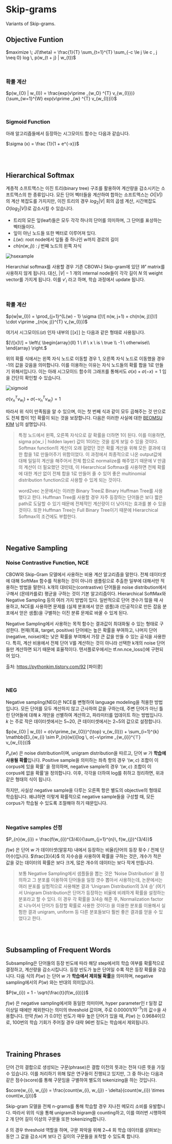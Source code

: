 # Skip-grams

Variants of Skip-grams.

## Objective Funtion

$maximize \; J(\theta) =  \frac{1}{T} \sum_{t=1}^{T} \sum_{-c \le j \le c , j \neq 0} log \, p(w_{t + j} | w_{t})$

<br>

### 확률 계산

$p(w_{O} | w_{I}) = \frac{exp(v\prime _{w_O} ^{T} v_{w_{I}})}{\sum_{w=1}^{W} exp(v\prime _{w} ^{T} v_{w_{I}})}$

<br>

### Sigmoid Function

아래 알고리즘들에서 등장하는 시그모이드 함수는 다음과 같습니다.

$\sigma (x) = \frac {1}{1 + e^{-x}}$

<br>

<br>

## Hierarchical Softmax

계층적 소프트맥스는 이진 트리(binary tree) 구조를 활용하여 계산량을 감소시키는 소프트맥스의 한 종류입니다. 모든 단어 벡터들을 계산하여 합하는 소프트맥스는 $O(|V|)$의 계산 복잡도를 가지지만, 이진 트리의 경우 $log_{2}|V|$ 회의 곱셈 계산, 시간복잡도 $O(log_{2}|V|)$로 감소시킬 수 있습니다.

- 트리의 모든 잎(leaf)들은 모두 각각 하나의 단어를 의미하며, 그 단어를 표상하는 벡터들이다.
- 잎이 아닌 노드들 또한 벡터로 이루어져 있다.
- $L(w)$: root node에서 잎들 중 하나인 $w$까지 경로의 길이
- $ch(n(w,j))$ : $j$ 번째 노드의 왼쪽 자식

![hsexample](assets/hsexample.png)

Hierarchial softmax를 사용할 경우 기존 CBOW나 Skip-gram에 있던 $W’$ matrix를 사용하지 않게 됩니다. 대신, $|V|-1$ 개의 internal node들이 각각 길이 $N$ 의 weight vector를 가지게 됩니다. 이를 $v\prime _{i}$ 라고 하며, 학습 과정에서 update 됩니다.

<br>

### 확률 계산

$p(w|w_{I}) = \prod_{j=1}^{L(w) - 1} \sigma ([\![ n(w, j+1) = ch(n(w, j))]\!] \cdot v\prime _{n(w, j)}^{T} v_{w_{I}})$

여기서 시그모이드($\sigma$) 인자 내부의 $[\![ x ]\!]$ 는 다음과 같은 형태로 사용됩니다.

$[\![x]\!] = \left\{ \begin{array}{ll} 1 \ if \ x \ is \ true \\ -1 \ otherwise\\ \end{array} \right.$

위의 확률 식에서는 왼쪽 자식 노드로 이동할 경우 1, 오른쪽 자식 노드로 이동했을 경우 -1의 값을 갖음을 의미합니다. 이를 이용하는 이유는 자식 노드들의 확률 합을 1로 만들기 위해서입니다. 이는 아래 시그모이드 함수의 그래프를 통해서도 $\sigma(x)+\sigma(-x)=1$ 임을 간단히 확인할 수 있습니다.

![sigmoid](assets/sigmoid.png)

$\sigma(v_n^Tv_{w_i})+\sigma(-v_n^Tv_{w_i}) = 1$

따라서 위 식이 만족됨을 알 수 있으며, 이는 첫 번째 식과 같이 모두 곱해주는 것 만으로도 전체 합이 1인 확률이 되는 것을 보장합니다. 다음은 이러한 사실에 대한 [BEOMSU KIM](https://shuuki4.wordpress.com/2016/01/27/word2vec-관련-이론-정리/) 님의 설명입니다.

> 특정 노드에서 왼쪽, 오른쪽 자식으로 갈 확률을 더하면 1이 된다. 이를 이용하면, sigma p(w_i | hidden layer) 값이 1이라는 것을 쉽게 보일 수 있을 것이다. Softmax function의 계산이 오래 걸렸던 것은 확률 계산을 위해 모든 결과에 대한 합을 1로 만들어주기 위함이었다. 이 과정에서 최종적으로 나온 output값에 대해 일일히 계산을 해주어서 전체 합으로 normalize를 해주었기 때문에 V 만큼의 계산이 더 필요했던 것인데, 이 Hierarchical Softmax를 사용하면 전체 확률에 대한 계산 없이 전체 합을 1로 만들어 줄 수 있어 좋은 multinomial distribution function으로 사용할 수 있게 되는 것이다.
>
> word2vec 논문에서는 이러한 Binary Tree로 Binary Huffman Tree를 사용했다고 한다. Huffman Tree를 사용할 경우 자주 등장하는 단어들은 보다 짧은 path로 도달할 수 있기 때문에 전체적인 계산량이 더 낮아지는 효과를 볼 수 있을 것이다. 또한 Huffman Tree는 Full Binary Tree이기 때문에 Hierarchical Softmax의 조건에도 부합한다.

<br>

<br>

## Negative Sampling

### Noise Contrastive Function, NCE

CBOW와 Skip-Gram 모델에서 사용하는 비용 계산 알고리즘을 말한다. 전체 데이터셋에 대해 SoftMax 함수를 적용하는 것이 아니라 샘플링으로 추출한 일부에 대해서만 적용하는 방법을 말한다. k개의 대비되는(contrastive) 단어들을 noise distribution에서 구해서 (몬테카를로) 평균을 구하는 것이 기본 알고리즘이다. Hierarchical SoftMax와 Negative Sampling 등의 여러 가지 방법이 있다.
일반적으로 단어 갯수가 많을 때 사용하고, NCE를 사용하면 문제를 (실제 분포에서 얻은 샘플)과 (인공적으로 만든 잡음 분포에서 얻은 샘플)을 구별하는 이진 분류 문제로 바꿀 수 있게 된다.

Negative Sampling에서 사용하는 목적 함수는 결과값이 최대화될 수 있는 형태로 구성한다. 현재(목표, target, positive) 단어에는 높은 확률을 부여하고, 나머지 단어(negative, noise)에는 낮은 확률을 부여해서 가장 큰 값을 만들 수 있는 공식을 사용한다. 특히, 계산 비용에서 전체 단어 V를 계산하는 것이 아니라 선택한 k개의 noise 단어들만 계산하면 되기 때문에 효율적이다. 텐서플로우에서는 tf.nn.nce_loss()에 구현되어 있다.

출처: https://pythonkim.tistory.com/92 [파이쿵]

<br>

### NEG

Negative sampling(NEG)은 NCE를 변형하여 language modeling을 적용한 방법입니다. 모든 단어를 모두 계산하지 않고 근사하여 값을 구하는데, 주변 단어가 아닌 틀린 단어들에 대해 $k$ 개만을 선별하여 계산하고, 파라미터를 업데이트 하는 방법입니다. $k$ 는 주로 작은 데이터셋에서는 5~20, 큰 데이터셋에서는 2~5의 값으로 설정합니다.

$p(w_{O} | w_{I}) = σ(v\prime_{w_{O}}^{\top} v_{w_{I}}) + \sum_{i=1}^{k} \mathbb{E}_{w_{i} \sim P_{n}(w)}[log \, σ(−v\prime _{w_{i}}^{⊤} v_{w_{I}})]$

$P_{n}(w)$ 은 noise distribution이며, unigram distribution을 따르고, 단어 $w$ 가 **학습에 사용될 확률**입니다. Positive sample을 의미하는 좌측 항의 경우 ‘$(w,c)$ 조합이 이 corpus에 있을 확률’ 을 정의하며, negative sample의 경우 ‘$(w,c)$ 조합이 이 corpus에 없을 확률’을 정의합니다. 이후, 각각을 더하여 log를 취하고 정리하면, 위과 같은 형태의 식이 됩니다.

하지만, 사실상 negative sample을 다루는 오른쪽 항은 별도의 objective의 형태로 학습됩니다. 왜냐하면 이렇게 확률적으로 negative sample들을 구성할 때, 모든 corpus가 학습될 수 있도록 조절해야 하기 때문입니다.

<br>

### Negative samples 선정

$P_{n}(w_{i}) = \frac{f(w_{i})^{3/4}}{\sum_{j=1}^{n}\, f(w_{j})^{3/4}}$

$f(w)$ 은 단어 $w$ 가 데이터셋(말뭉치) 내에서 등장하는 비율(단어의 등장 횟수 / 전체 단어수)입니다. $\frac{3}{4}$ 의 지수승을 사용하여 확률을 구하는 것은, 개수가 적은 값을 갖는 데이터의 확률은 보다 크게, 많은 개수의 데이터는 보다 작게 만듭니다.

> 보통 Negative Sampling에서 샘플들을 뽑는 것은 ‘Noise Distribution’ 을 정의하고 그 분포를 이용하여 단어들을 일정 갯수 뽑아서 사용하는데, 논문에서는 여러 분포를 실험적으로 사용해본 결과 ‘Unigram Distribution의 3/4 승’ (여기서 Unigram Distribution은 단어가 등장하는 비율에 비례하게 확률을 설정하는 분포라고 할 수 있다. 이 경우 각 확률을 3/4승 해준 후, Normalization factor로 나누어서 단어가 등장할 확률로 사용한 것이다) 을 이용한 분포를 이용해서 실험한 결과 unigram, uniform 등 다른 분포들보다 훨씬 좋은 결과를 얻을 수 있었다고 한다.

<br>

<br>

## Subsampling of Frequent Words

Subsampling은 단어들의 등장 빈도에 따라 해당 step에서의 학습 여부를 확률적으로 결정하고, 계산량을 감소시킵니다. 등장 빈도가 높은 단어일 수록 작은 등장 확률을 갖습니다. 다음 식의 $P(w)$ 는 단어 $w$ 가 **학습에서 제외될 확률**을 의미하며, negative sampling에서의 $P(w)$ 와는 반대의 의미입니다.

$P(w_{i}) = 1 - \sqrt{\frac{t}{f(w_{i})}}$

$f(w)$ 은  negative sampling에서와 동일한 의미이며, hyper parameter인 $t$ 일정 값 이상일 때에만 제외한다는 의미의 threshold 값이며, 주로 0.00001($10^{-5}$)의 값ㅇ을 사용합니다. 만약 $f(w)$ 가 0.01인 빈도가 매우 높은 단어가 있을 때, $P(w)$ 는 0.9684이므로, 100번의 학습 기회가 주어질 경우 대략 96번 정도는 학습에서 제외됩니다.

<br>

<br>

## Training Phrases

단어 간의 결합으로 생성되는 구문(phrase)은 결합 이전의 뜻과는 전혀 다른 뜻을 가질 수 있습니다. 이를 처리하기 위해 많은 연구들이 진행되고 있지만, 그 중 하나는 다음과 같은 점수(score)를 통해 구문임을 구별하여 별도의 tokenizing을 하는 것입니다.

$score(w_{i}, w_{j}) = \frac{count(w_{i}, w_{j}) - \delta}{count(w_{i}) \times count(w_{j})}$

Skip-gram 모델을 전체 n-grams를 통해 학습할 경우 지나친 메모리 소비를 유발합니다. 따라서 위의 식을 통해 unigram과 bigram을 counting하고, 이를 여러번 시행하여 2 개 단어 길이 이상의 구문들 또한 tokenizing합니다.

$\delta$ 의 경우 threshold 역할을 하며, 구문 파악을 위해 2~4 회 학습 데이터를 살펴보는 동안 그 값을 감소시켜 보다 긴 길이의 구문들을 포착할 수 있도록 합니다.



